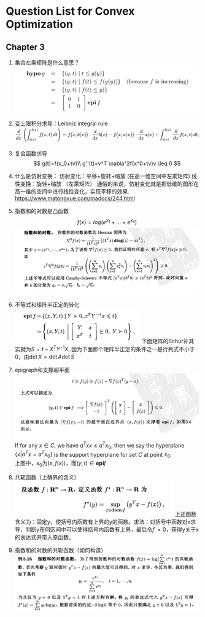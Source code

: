 # Question List for Convex Optimization
## Chapter 3
1. 集合左乘矩阵是什么意思？
![Q1](./Questions/Chapter3/Q1.PNG)
2. 变上限积分求导：Leibniz integral rule
![Q2](./Questions/Chapter3/Q2.svg)
3. 复合函数求导
$$
g(t)=f(x_0+tv)\\
g''(t)=v^T \nabla^2f(x^0+tv)v \leq 0
$$
4. 什么是仿射变换：
仿射变化：平移+旋转+缩放 (在高一维空间中左乘矩阵)
线性变换：旋转+缩放 （左乘矩阵）
通俗的来说，仿射变化就是把低维的图形在高一维的空间中进行线性变化，实现平移的效果.
https://www.matongxue.com/madocs/244.html

5. 指数和的对数是凸函数
$$f(x)=log(e^{x_1}+...+e^{x_n})$$
![Q5](./Questions/Chapter3/Q5.PNG)

6. 不等式和矩阵半正定的转化
![Q6](./Questions/Chapter3/Q6.PNG)
    下面矩阵的Schur补其实就为$S=t-X^TY^{-1}X$, 因为下面那个矩阵半正定的条件之一是行列式不小于0，由$\det X=\det A \det S$

7. epigraph和支撑超平面
![Q7](./Questions/Chapter3/Q7.PNG)
    If for any $x \in C$, we have $a^Txx \leq a^Tx_0$, then we say the hyperplane $\{x|a^Tx=a^Tx_0\}$ is the support hyperplane for set $C$ at point $x_0$.  
    上图中，$x_0$为$(x, f(x))$，而$(y,t) \in \mathbf{epi} f$
8. 共轭函数（上确界的含义）
![Q8](./Questions/Chapter3/Q8.PNG)
    上述函数含义为：固定y，使括号内函数有上界的y的函数。求法：对括号中函数对x求导，判断y在何区间中可以使得括号内函数有上界，最后令$f'=0$，获得y关于x的表达式并带入原函数。
9. 指数和的对数的共轭函数（如何构造）
![Q9](./Questions/Chapter3/Q9.PNG)